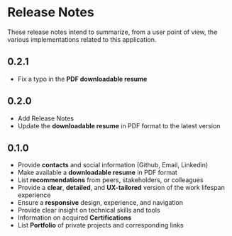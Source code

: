 # Release Notes

These release notes intend to summarize, from a user point of view, the various implementations related to this application.

## 0.2.1

- Fix a typo in the **PDF downloadable resume**

## 0.2.0

- Add Release Notes
- Update the **downloadable resume** in PDF format to the latest version

## 0.1.0

- Provide **contacts** and social information (Github, Email, Linkedin)
- Make available a **downloadable resume** in PDF format
- List **recommendations** from peers, stakeholders, or colleagues
- Provide a **clear**, **detailed**, and **UX-tailored** version of the work lifespan experience
- Ensure a **responsive** design, experience, and navigation
- Provide clear insight on technical skills and tools
- Information on acquired **Certifications**
- List **Portfolio** of private projects and corresponding links
